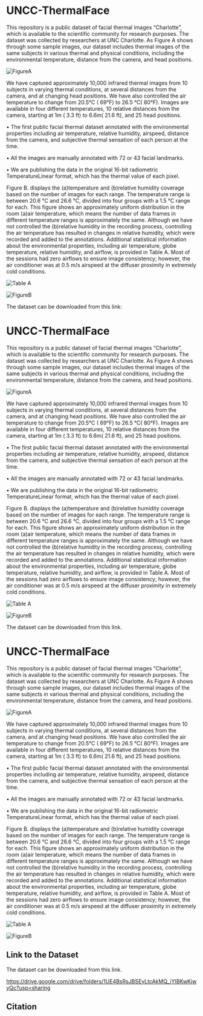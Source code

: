 # UNCC-ThermalFace

This repository is a public dataset of facial thermal images “Charlotte”, which is available to the scientific community for research purposes. The dataset was collected by researchers at UNC Charlotte. As Figure A shows through some sample images, our dataset includes thermal images of the same subjects in various thermal and physical conditions, including the environmental temperature, distance from the camera, and head positions. 



![FigureA](https://user-images.githubusercontent.com/42750727/164916014-efa4d875-37a3-4465-acd6-c273ee48c541.png)


We have captured approximately 10,000 infrared thermal images from 10 subjects in varying thermal conditions, at several distances from the camera, and at changing head positions. We have also controlled the air temperature to change from 20.5°C ( 69°F) to 26.5 °C( 80°F).  Images are available in four different temperatures, 10 relative distances from the camera, starting at 1m ( 3.3 ft) to 6.6m( 21.6 ft), and 25 head positions.

• The first public facial thermal dataset annotated with the environmental properties including air temperature, relative humidity, airspeed, distance from the camera, and subjective thermal sensation of each person at the time.

• All the images are manually annotated with 72 or 43 facial landmarks.

• We are publishing the data in the original 16-bit radiometric TemperatureLinear format, which has the thermal value of each pixel.

Figure B. displays the (a)temperature and (b)relative humidity coverage based on the number of images for each range. The temperature range is between 20.6 °C and 26.6 °C, divided into four groups with a 1.5 °C range for each. This figure shows an approximately uniform distribution in the room (a)air temperature, which means the number of data frames in different temperature ranges is approximately the same. Although we have not controlled the (b)relative humidity in the recording process, controlling the air temperature has resulted in changes in relative humidity, which were recorded and added to the annotations. Additional statistical information about the environmental properties, including air temperature, globe temperature, relative humidity, and airflow, is provided in Table A. Most of the sessions
had zero airflows to ensure image consistency; however, the air conditioner was at 0.5 m/s airspeed at the diffuser proximity in extremely cold conditions.

![Table A](https://user-images.githubusercontent.com/42750727/164916301-f7b6626b-7bc7-4cad-82ff-e6aff0d39477.png)


![FigureB](https://user-images.githubusercontent.com/42750727/164916063-12097291-38cb-4338-8687-78f710fb63c5.png)




The dataset can be downloaded from this link: 
# UNCC-ThermalFace

This repository is a public dataset of facial thermal images “Charlotte”, which is available to the scientific community for research purposes. The dataset was collected by researchers at UNC Charlotte. As Figure A shows through some sample images, our dataset includes thermal images of the same subjects in various thermal and physical conditions, including the environmental temperature, distance from the camera, and head positions. 



![FigureA](https://user-images.githubusercontent.com/42750727/164916014-efa4d875-37a3-4465-acd6-c273ee48c541.png)


We have captured approximately 10,000 infrared thermal images from 10 subjects in varying thermal conditions, at several distances from the camera, and at changing head positions. We have also controlled the air temperature to change from 20.5°C ( 69°F) to 26.5 °C( 80°F).  Images are available in four different temperatures, 10 relative distances from the camera, starting at 1m ( 3.3 ft) to 6.6m( 21.6 ft), and 25 head positions.

• The first public facial thermal dataset annotated with the environmental properties including air temperature, relative humidity, airspeed, distance from the camera, and subjective thermal sensation of each person at the time.

• All the images are manually annotated with 72 or 43 facial landmarks.

• We are publishing the data in the original 16-bit radiometric TemperatureLinear format, which has the thermal value of each pixel.

Figure B. displays the (a)temperature and (b)relative humidity coverage based on the number of images for each range. The temperature range is between 20.6 °C and 26.6 °C, divided into four groups with a 1.5 °C range for each. This figure shows an approximately uniform distribution in the room (a)air temperature, which means the number of data frames in different temperature ranges is approximately the same. Although we have not controlled the (b)relative humidity in the recording process, controlling the air temperature has resulted in changes in relative humidity, which were recorded and added to the annotations. Additional statistical information about the environmental properties, including air temperature, globe temperature, relative humidity, and airflow, is provided in Table A. Most of the sessions
had zero airflows to ensure image consistency; however, the air conditioner was at 0.5 m/s airspeed at the diffuser proximity in extremely cold conditions.

![Table A](https://user-images.githubusercontent.com/42750727/164916301-f7b6626b-7bc7-4cad-82ff-e6aff0d39477.png)


![FigureB](https://user-images.githubusercontent.com/42750727/164916063-12097291-38cb-4338-8687-78f710fb63c5.png)




The dataset can be downloaded from this link. 
# UNCC-ThermalFace

This repository is a public dataset of facial thermal images “Charlotte”, which is available to the scientific community for research purposes. The dataset was collected by researchers at UNC Charlotte. As Figure A shows through some sample images, our dataset includes thermal images of the same subjects in various thermal and physical conditions, including the environmental temperature, distance from the camera, and head positions. 



![FigureA](https://user-images.githubusercontent.com/42750727/164916014-efa4d875-37a3-4465-acd6-c273ee48c541.png)


We have captured approximately 10,000 infrared thermal images from 10 subjects in varying thermal conditions, at several distances from the camera, and at changing head positions. We have also controlled the air temperature to change from 20.5°C ( 69°F) to 26.5 °C( 80°F).  Images are available in four different temperatures, 10 relative distances from the camera, starting at 1m ( 3.3 ft) to 6.6m( 21.6 ft), and 25 head positions.

• The first public facial thermal dataset annotated with the environmental properties including air temperature, relative humidity, airspeed, distance from the camera, and subjective thermal sensation of each person at the time.

• All the images are manually annotated with 72 or 43 facial landmarks.

• We are publishing the data in the original 16-bit radiometric TemperatureLinear format, which has the thermal value of each pixel.

Figure B. displays the (a)temperature and (b)relative humidity coverage based on the number of images for each range. The temperature range is between 20.6 °C and 26.6 °C, divided into four groups with a 1.5 °C range for each. This figure shows an approximately uniform distribution in the room (a)air temperature, which means the number of data frames in different temperature ranges is approximately the same. Although we have not controlled the (b)relative humidity in the recording process, controlling the air temperature has resulted in changes in relative humidity, which were recorded and added to the annotations. Additional statistical information about the environmental properties, including air temperature, globe temperature, relative humidity, and airflow, is provided in Table A. Most of the sessions
had zero airflows to ensure image consistency; however, the air conditioner was at 0.5 m/s airspeed at the diffuser proximity in extremely cold conditions.

![Table A](https://user-images.githubusercontent.com/42750727/164916301-f7b6626b-7bc7-4cad-82ff-e6aff0d39477.png)


![FigureB](https://user-images.githubusercontent.com/42750727/164916063-12097291-38cb-4338-8687-78f710fb63c5.png)

## Link to the Dataset

The dataset can be downloaded from this link. 

https://drive.google.com/drive/folders/1UE4BsRsJBSEyLtcAkMQ_jYIBKwKjwyQc?usp=sharing

## Citation






